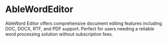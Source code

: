 # AbleWordEditor
AbleWord Editor offers comprehensive document editing features including DOC, DOCX, RTF, and PDF support. Perfect for users needing a reliable word processing solution without subscription fees.
